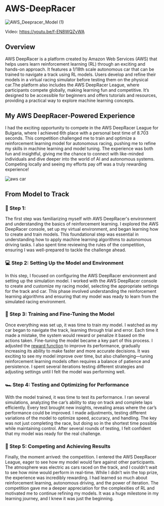 # AWS-DeepRacer
![AWS_Deepracer_Model (1)](https://github.com/user-attachments/assets/0c5373d7-772e-4269-99dd-7b06e4451a20)

Video: https://youtu.be/f-EN8WQZyWA

## Overview

AWS DeepRacer is a platform created by Amazon Web Services (AWS) that helps users learn reinforcement learning (RL) through an exciting and hands-on approach. It features a 1/18th scale autonomous car that can be trained to navigate a track using RL models. Users develop and refine their models in a virtual racing simulator before testing them on the physical car.The platform also includes the AWS DeepRacer League, where participants compete globally, making learning fun and competitive. It’s designed to be accessible for beginners and offers tutorials and resources, providing a practical way to explore machine learning concepts.

## My AWS DeepRacer-Powered Experience

I had the exciting opportunity to compete in the AWS DeepRacer League for Bulgaria, where I achieved 6th place with a personal best time of 8.703 seconds. This competition challenged me to train and optimize a reinforcement learning model for autonomous racing, pushing me to refine my skills in machine learning and model tuning. The experience was both fun and insightful, giving me the chance to connect with like-minded individuals and dive deeper into the world of AI and autonomous systems. Competing locally and seeing my efforts pay off was a truly rewarding experience!

![aws car](https://github.com/user-attachments/assets/3e25fbb4-982c-43ab-99b6-9bf1358fe4c3)

## From Model to Track

### 🧠 Step 1:

The first step was familiarizing myself with AWS DeepRacer's environment and understanding the basics of reinforcement learning. I explored the AWS DeepRacer console, set up my virtual environment, and began learning how to create and train models. This foundational step was essential in understanding how to apply machine learning algorithms to autonomous driving tasks. I also spent time reviewing the rules of the competition, ensuring I was well-prepared to tackle the challenge ahead.

### 💻 Step 2: Setting Up the Model and Environment

In this step, I focused on configuring the AWS DeepRacer environment and setting up the simulation model. I worked with the AWS DeepRacer console to create and customize my racing model, selecting the appropriate settings for the track and car. This phase involved understanding the reinforcement learning algorithms and ensuring that my model was ready to learn from the simulated racing environment.


### 🔧 Step 3: Training and Fine-Tuning the Model
Once everything was set up, it was time to train my model. 
I watched as my car began to navigate the track, learning through trial and error. Each time it made a mistake, the system would reward or penalize it based on the actions taken. Fine-tuning the model became a key part of this process. I adjusted the [reward function](https://github.com/Nevtimova/AWS-DeepRacer/blob/main/aws%20deepracer-%20code.txt) to improve its performance, gradually increasing its ability to make faster and more accurate decisions. It was exciting to see my model improve over time, but also challenging—tuning reinforcement learning models often requires a balance of patience and persistence. I spent several iterations testing different strategies and adjusting settings until I felt the model was performing well.

### 🏎️ Step 4: Testing and Optimizing for Performance
With the model trained, it was time to test its performance. I ran several simulations, analyzing the car’s ability to stay on track and complete laps efficiently. Every test brought new insights, revealing areas where the car’s performance could be improved. I made adjustments, testing different variations of the model to optimize speed, accuracy, and handling. The key was not just completing the race, but doing so in the shortest time possible while maintaining control. After several rounds of testing, I felt confident that my model was ready for the real challenge.

### 🏁 Step 5: Competing and Achieving Results
Finally, the moment arrived: the competition. I entered the AWS DeepRacer League, eager to see how my model would fare against other participants. The atmosphere was electric as cars raced on the track, and I couldn’t wait to see how mine would perform in real-time. While I didn’t win the top prize, the experience was incredibly rewarding. I had learned so much about reinforcement learning, autonomous driving, and the power of iteration. The competition gave me a deeper appreciation for the complexities of RL and motivated me to continue refining my models. It was a huge milestone in my learning journey, and I knew it was just the beginning.
